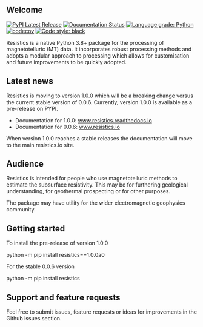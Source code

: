 ## Welcome

[![PyPI Latest Release](https://img.shields.io/pypi/v/resistics.svg)](https://pypi.org/project/resistics/)
[![Documentation Status](https://readthedocs.org/projects/resistics/badge/?version=latest)](https://resistics.readthedocs.io/en/latest/?badge=latest)
[![Language grade: Python](https://img.shields.io/lgtm/grade/python/g/resistics/resistics.svg?logo=lgtm&logoWidth=18)](https://lgtm.com/projects/g/resistics/resistics/context:python)
[![codecov](https://codecov.io/gh/resistics/resistics/branch/master/graph/badge.svg?token=CXLJC9J7AW)](https://codecov.io/gh/resistics/resistics)
[![Code style: black](https://img.shields.io/badge/code%20style-black-000000.svg)](https://github.com/psf/black)

Resistics is a native Python 3.8+ package for the processing of magnetotelluric
(MT) data. It incorporates robust processing methods and adopts a modular
approach to processing which allows for customisation and future improvements
to be quickly adopted.

## Latest news

Resistics is moving to version 1.0.0 which will be a breaking change versus
the current stable version of 0.0.6. Currently, version 1.0.0 is available as a
pre-release on PYPI.

- Documentation for 1.0.0: www.resistics.readthedocs.io
- Documentation for 0.0.6: www.resistics.io

When version 1.0.0 reaches a stable releases the documentation will move to the
main resistics.io site.

## Audience

Resistics is intended for people who use magnetotelluric methods to estimate the
subsurface resistivity. This may be for furthering geological understanding, for
geothermal prospecting or for other purposes.

The package may have utility for the wider electromagnetic geophysics community.

## Getting started

To install the pre-release of version 1.0.0

python -m pip install resistics==1.0.0a0

For the stable 0.0.6 version

python -m pip install resistics

## Support and feature requests

Feel free to submit issues, feature requests or ideas for improvements in the
Github issues section.
